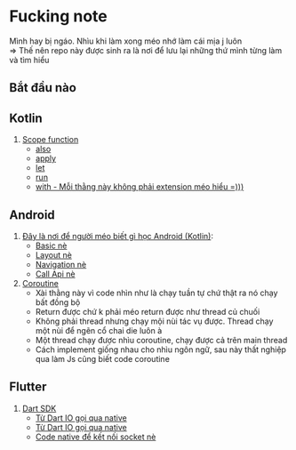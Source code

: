 # Fucking note
Mình hay bị ngáo. Nhìu khi làm xong méo nhớ làm cái mịa j luôn <br>
=> Thế nên repo này được sinh ra là nơi để lưu lại những thứ mình từng làm và tìm hiểu
## Bắt đầu nào
## Kotlin
1. [Scope function](https://kotlinlang.org/docs/scope-functions.html)
    - [also](https://github.com/huynn109/mobile-flash-card/blob/main/kotlin/src/main/kotlin/scope/Also.kt)
    - [apply](https://github.com/huynn109/mobile-flash-card/blob/main/kotlin/src/main/kotlin/scope/Apply.kt)
    - [let](https://github.com/huynn109/mobile-flash-card/blob/main/kotlin/src/main/kotlin/scope/Let.kt)
    - [run](https://github.com/huynn109/mobile-flash-card/blob/main/kotlin/src/main/kotlin/scope/Run.kt)
    - [with - Mỗi thằng này không phải extension méo hiểu =)))](https://github.com/huynn109/mobile-flash-card/blob/main/kotlin/src/main/kotlin/scope/With.kt)
## Android
1. [Đây là nơi để người méo biết gì học Android (Kotlin)](https://developer.android.com/courses/android-basics-kotlin/course):
    - [Basic nè](https://developer.android.com/courses/android-basics-kotlin/unit-1)
    - [Layout nè](https://developer.android.com/courses/android-basics-kotlin/unit-2)
    - [Navigation nè](https://developer.android.com/courses/android-basics-kotlin/unit-3)
    - [Call Api nè](https://developer.android.com/courses/android-basics-kotlin/unit-3)
3. [Coroutine](https://kotlinlang.org/docs/coroutines-guide.html) <br>
    - Xài thằng này vì code nhìn như là chạy tuần tự chứ thật ra nó chạy bất đồng bộ
    - Return được chứ k phải méo return được như thread củ chuối
    - Không phải thread nhưng chạy mội nùi tác vụ được. Thread chạy một nùi để ngẽn cổ chai die luôn à
    - Một thread chạy được nhìu coroutine, chạy được cả trên main thread
    - Cách implement giống nhau cho nhìu ngôn ngữ, sau này thất nghiệp qua làm Js cũng biết code coroutine
    
## Flutter
1. [Dart SDK](https://github.com/dart-lang/sdk)
    - [Từ Dart IO gọi qua native](https://github.com/dart-lang/sdk/blob/bddded13aad0ee8b1bff7f235a548df5228e5df6/sdk/lib/_internal/vm/bin/socket_patch.dart#L1517)
    - [Từ Dart IO gọi qua native](https://github.com/dart-lang/sdk/blob/bddded13aad0ee8b1bff7f235a548df5228e5df6/sdk/lib/_internal/vm/bin/socket_patch.dart#L25)
    - [Code native để kết nối socket nè](https://github.com/dart-lang/sdk/blob/81c3e8cbb42f9cd6d2c1a7b4f95a7eb70fa3f64c/runtime/bin/socket.cc#L362)
    